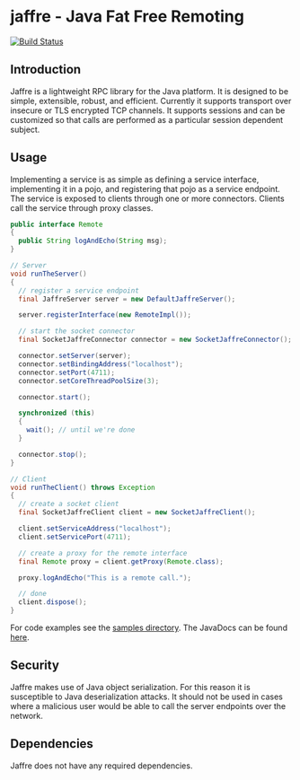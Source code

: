 jaffre - Java Fat Free Remoting
===============================

[![Build Status](https://travis-ci.org/veita/jaffre.svg?branch=master)](https://travis-ci.org/veita/jaffre)

## Introduction

Jaffre is a lightweight RPC library for the Java platform.
It is designed to be simple, extensible, robust, and efficient.
Currently it supports transport over insecure or TLS encrypted
TCP channels. It supports sessions and can be customized so that
calls are performed as a particular session dependent subject.

## Usage

Implementing a service is as simple as defining a service interface,
implementing it in a pojo, and registering that pojo as a service
endpoint. The service is exposed to clients through one or more
connectors. Clients call the service through proxy classes.

```Java
public interface Remote
{
  public String logAndEcho(String msg);
}

// Server
void runTheServer()
{
  // register a service endpoint
  final JaffreServer server = new DefaultJaffreServer();

  server.registerInterface(new RemoteImpl());

  // start the socket connector
  final SocketJaffreConnector connector = new SocketJaffreConnector();

  connector.setServer(server);
  connector.setBindingAddress("localhost");
  connector.setPort(4711);
  connector.setCoreThreadPoolSize(3);

  connector.start();

  synchronized (this)
  {
    wait(); // until we're done
  }

  connector.stop();
}

// Client
void runTheClient() throws Exception
{
  // create a socket client
  final SocketJaffreClient client = new SocketJaffreClient();

  client.setServiceAddress("localhost");
  client.setServicePort(4711);

  // create a proxy for the remote interface
  final Remote proxy = client.getProxy(Remote.class);

  proxy.logAndEcho("This is a remote call.");

  // done
  client.dispose();
}

```

For code examples see the [samples directory](https://github.com/veita/jaffre/tree/master/src/samples). The JavaDocs can be found [here](http://veita.github.io/jaffre/docs/api/).

## Security

Jaffre makes use of Java object serialization. For this reason it is susceptible to Java deserialization attacks. It should not be used in cases where a malicious user would be able to call the server endpoints over the network.

## Dependencies

Jaffre does not have any required dependencies.
